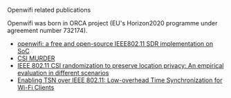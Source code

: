 <!--
Author: Xianjun jiao
SPDX-FileCopyrightText: 2021 UGent
SPDX-License-Identifier: AGPL-3.0-or-later
-->


Openwifi related publications

Openwifi was born in ORCA project (EU's Horizon2020 programme under agreement number 732174).

- [openwifi: a free and open-source IEEE802.11 SDR implementation on SoC](https://www.orca-project.eu/wp-content/uploads/sites/4/2020/03/openwifi-vtc-antwerp-PID1249076.pdf)
- [CSI MURDER](https://ans.unibs.it/projects/csi-murder/)
- [IEEE 802.11 CSI randomization to preserve location privacy: An empirical evaluation in different scenarios](https://www.sciencedirect.com/science/article/abs/pii/S138912862100102X)
- [Enabling TSN over IEEE 802.11: Low-overhead Time Synchronization for Wi-Fi Clients](https://biblio.ugent.be/publication/8700714/file/8700715.pdf)

